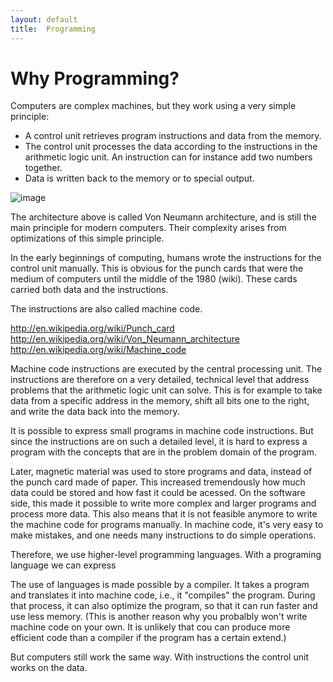 ```yaml
---
layout: default
title:  Programming
---
```



# Why Programming?

Computers are complex machines, but they work using a very simple principle: 

* A control unit retrieves program instructions and data from the memory.
* The control unit processes the data according to the instructions in the arithmetic logic unit. An instruction can for instance add two numbers together.
* Data is written back to the memory or to special output.

![image](http://upload.wikimedia.org/wikipedia/commons/thumb/8/84/Von_Neumann_architecture.svg/330px-Von_Neumann_architecture.svg.png) 

The architecture above is called Von Neumann architecture, and is still the main principle for modern computers. Their complexity arises from optimizations of this simple principle.

In the early beginnings of computing, humans wrote the instructions for the control unit manually. This is obvious for the punch cards that were the medium of computers until the middle of the 1980 (wiki). These cards carried both data and the instructions.

The instructions are also called machine code.

http://en.wikipedia.org/wiki/Punch_card
http://en.wikipedia.org/wiki/Von_Neumann_architecture
http://en.wikipedia.org/wiki/Machine_code

Machine code instructions are executed by the central processing unit. The instructions are therefore on a very detailed, technical level that address problems that the arithmetic logic unit can solve. This is for example to take data from a specific address in the memory, shift all bits one to the right, and write the data back into the memory.

It is possible to express small programs in machine code instructions. But since the instructions are on such a detailed level, it is hard to express a program with the concepts that are in the problem domain of the program. 


Later, magnetic material was used to store programs and data, instead of the punch card made of paper. This increased tremendously how much data could be stored and how fast it could be acessed. On the software side, this made it possible to write more complex and larger programs and process more data.
This also means that it is not feasible anymore to write the machine code for programs manually. In machine code, it's very easy to make mistakes, and one needs many instructions to do simple operations. 

Therefore, we use higher-level programming languages. With a programing language we can express 

The use of languages is made possible by a compiler. It takes a program and translates it into machine code, i.e., it "compiles" the program. During that process, it can also optimize the program, so that it can run faster and use less memory. (This is another reason why you probalbly won't write machine code on your own. It is unlikely that cou can produce more efficient code than a compiler if the program has a certain extend.)

But computers still work the same way. With instructions the control unit works on the data. 
